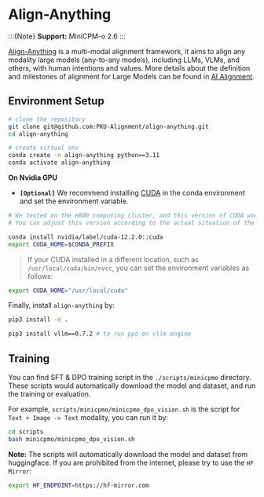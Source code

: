 # Align-Anything

:::{Note}
**Support:** MiniCPM-o 2.6
:::

[Align-Anything](https://github.com/PKU-Alignment/align-anything/) is a multi-modal alignment framework, it aims to align any modality large models (any-to-any models), including LLMs, VLMs, and others, with human intentions and values. More details about the definition and milestones of alignment for Large Models can be found in [AI Alignment](https://alignmentsurvey.com/).

## Environment Setup

```bash
# clone the repository
git clone git@github.com:PKU-Alignment/align-anything.git
cd align-anything

# create virtual env
conda create -n align-anything python==3.11
conda activate align-anything
```

**On Nvidia GPU**

- **`[Optional]`** We recommend installing [CUDA](https://anaconda.org/nvidia/cuda) in the conda environment and set the environment variable.

```bash
# We tested on the H800 computing cluster, and this version of CUDA works well.
# You can adjust this version according to the actual situation of the computing cluster.

conda install nvidia/label/cuda-12.2.0::cuda
export CUDA_HOME=$CONDA_PREFIX
```

> If your CUDA installed in a different location, such as `/usr/local/cuda/bin/nvcc`, you can set the environment variables as follows:

```bash
export CUDA_HOME="/usr/local/cuda"
```

Finally, install `align-anything` by:

```bash
pip3 install -e .

pip3 install vllm==0.7.2 # to run ppo on vllm engine
```

## Training

You can find SFT & DPO training script in the `./scripts/minicpmo` directory. These scripts would automatically download the model and dataset, and run the training or evaluation.

For example, `scripts/minicpmo/minicpmo_dpo_vision.sh` is the script for `Text + Image -> Text` modality, you can run it by:

```bash
cd scripts
bash minicpmo/minicpmo_dpo_vision.sh
```

**Note:** The scripts will automatically download the model and dataset from huggingface. If you are prohibited from the internet, please try to use the `HF Mirror`:

```bash
export HF_ENDPOINT=https://hf-mirror.com
```

